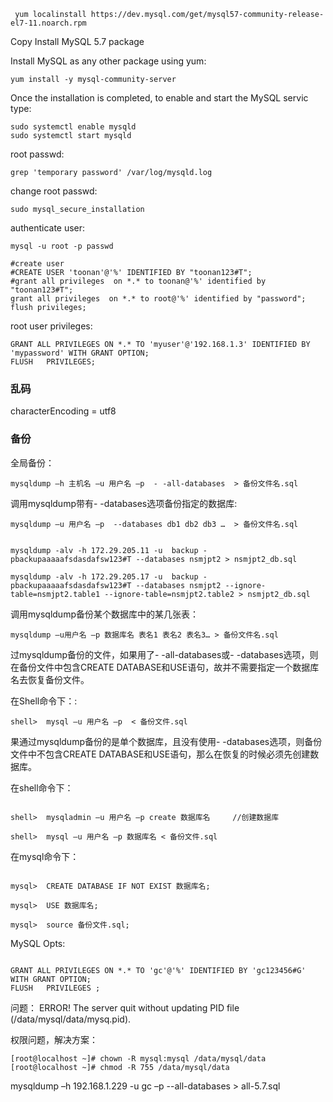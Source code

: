 
```
 yum localinstall https://dev.mysql.com/get/mysql57-community-release-el7-11.noarch.rpm
```

Copy Install MySQL 5.7 package

Install MySQL as any other package using yum:

```
yum install -y mysql-community-server
```

Once the installation is completed, to enable and start the MySQL servic type:
```
sudo systemctl enable mysqld
sudo systemctl start mysqld

```

root passwd:

```
grep 'temporary password' /var/log/mysqld.log
```

change root passwd:

```
sudo mysql_secure_installation
```

authenticate user:


```
mysql -u root -p passwd

#create user
#CREATE USER 'toonan'@'%' IDENTIFIED BY "toonan123#T";
#grant all privileges  on *.* to toonan@'%' identified by "toonan123#T";
grant all privileges  on *.* to root@'%' identified by "password";
flush privileges;
```

root user privileges: 
``` 
GRANT ALL PRIVILEGES ON *.* TO 'myuser'@'192.168.1.3' IDENTIFIED BY 'mypassword' WITH GRANT OPTION;  
FLUSH   PRIVILEGES;
```

### 乱码

characterEncoding = utf8


### 备份

全局备份：
```
mysqldump –h 主机名 –u 用户名 –p  - -all-databases  > 备份文件名.sql

```

调用mysqldump带有- -databases选项备份指定的数据库:
```
mysqldump –u 用户名 –p  --databases db1 db2 db3 …  > 备份文件名.sql


mysqldump -alv -h 172.29.205.11 -u  backup -pbackupaaaaafsdasdafsw123#T --databases nsmjpt2 > nsmjpt2_db.sql
```

```
mysqldump -alv -h 172.29.205.17 -u  backup -pbackupaaaaafsdasdafsw123#T --databases nsmjpt2 --ignore-table=nsmjpt2.table1 --ignore-table=nsmjpt2.table2 > nsmjpt2_db.sql
```
调用mysqldump备份某个数据库中的某几张表：

```
mysqldump –u用户名 –p 数据库名 表名1 表名2 表名3… > 备份文件名.sql
```


过mysqldump备份的文件，如果用了- -all-databases或- -databases选项，则在备份文件中包含CREATE DATABASE和USE语句，故并不需要指定一个数据库名去恢复备份文件。

在Shell命令下：:
```
shell>  mysql –u 用户名 –p  < 备份文件.sql
```

果通过mysqldump备份的是单个数据库，且没有使用- -databases选项，则备份文件中不包含CREATE DATABASE和USE语句，那么在恢复的时候必须先创建数据库。

在shell命令下：
```

shell>  mysqladmin –u 用户名 –p create 数据库名     //创建数据库

shell>  mysql –u 用户名 –p 数据库名 < 备份文件.sql

```

在mysql命令下：

```

mysql>  CREATE DATABASE IF NOT EXIST 数据库名;

mysql>  USE 数据库名;

mysql>  source 备份文件.sql;
```

MySQL Opts:
```

GRANT ALL PRIVILEGES ON *.* TO 'gc'@'%' IDENTIFIED BY 'gc123456#G' WITH GRANT OPTION; 
FLUSH   PRIVILEGES ;

```

问题：
ERROR! The server quit without updating PID file (/data/mysql/data/mysq.pid).

权限问题，解决方案：
``` 
[root@localhost ~]# chown -R mysql:mysql /data/mysql/data
[root@localhost ~]# chmod -R 755 /data/mysql/data
```





mysqldump –h 192.168.1.229 -u gc –p  --all-databases  > all-5.7.sql